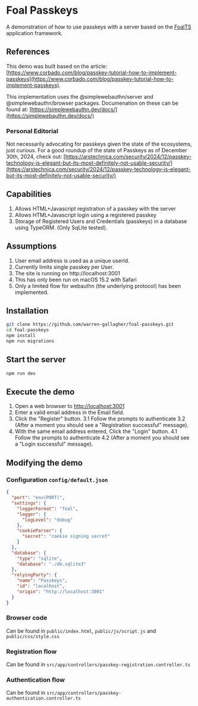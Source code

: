 # Foal Passkeys

A demonstration of how to use passkeys with a server based on the [FoalTS](https://foalts.org) application framework.

## References

This demo was built based on the article: [https://www.corbado.com/blog/passkey-tutorial-how-to-implement-passkeys](https://www.corbado.com/blog/passkey-tutorial-how-to-implement-passkeys).

This implementation uses the @simplewebauthn/server and @simplewebauthn/browser packages. Documenation on these can be found at:
[https://simplewebauthn.dev/docs/](https://simplewebauthn.dev/docs/)

### Personal Editorial

Not necessarily advocating for passkeys given the state of the ecosystems, just curious. For a good roundup of the state of Passkeys
as of December 30th, 2024, check out: [https://arstechnica.com/security/2024/12/passkey-technology-is-elegant-but-its-most-definitely-not-usable-security/](https://arstechnica.com/security/2024/12/passkey-technology-is-elegant-but-its-most-definitely-not-usable-security/)

## Capabilities

1. Allows HTML+Javascript registration of a passkey with the server
2. Allows HTML+Javascript login using a registered passkey
3. Storage of Registered Users and Credentials (passkeys) in a database using TypeORM. (Only SqLite tested).

## Assumptions

1. User email address is used as a unique userId.
2. Currently limits single passkey per User.
3. The site is running on http://localhost:3001
4. This has only been run on macOS 15.2 with Safari
5. Only a limited flow for webauthn (the underlying protocol) has been implemented.

## Installation
```sh
git clone https://github.com/warren-gallagher/foal-passkeys.git
cd foal-passkeys
npm install
npm run migrations
```

## Start the server
```sh
npm run dev
```

## Execute the demo
1. Open a web browser to [http://localhost:3001](http://localhost:3001)
2. Enter a valid email address in the Email field.
3. Click the "Register" button. 
  3.1 Follow the prompts to authenticate
  3.2 (After a moment you should see a "Registration successful" message).
4. With the same email address entered, Click the "Login" button. 
  4.1 Follow the prompts to authenticate
  4.2 (After a moment you should see a "Login successful" message).

## Modifying the demo

### Configuration ```config/default.json```

```json
{
  "port": "env(PORT)",
  "settings": {
    "loggerFormat": "foal",
    "logger": {
      "logLevel": "debug"
    },
    "cookieParser": {
      "secret": "cookie signing secret"
    }
  },
  "database": {
    "type": "sqlite",
    "database": "./db.sqlite3"
  },
  "relyingParty": {
    "name": "Passkeys",
    "id": "localhost",
    "origin": "http://localhost:3001"
  }
}
```
### Browser code

Can be found in `public/index.html`, `public/js/script.js` and `public/css/style.css`

### Registration flow

Can be found in `src/app/controllers/passkey-registration.controller.ts`

### Authentication flow

Can be found in `src/app/controllers/passkey-authentication.controller.ts`





